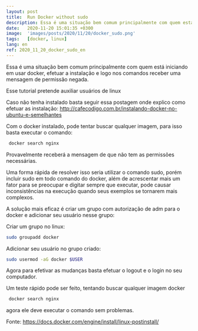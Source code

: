 ```yaml
---
layout: post
title:  Run Docker without sudo
description: Essa é uma situação bem comum principalmente com quem está iniciando em usar docker, efetuar a instalação e logo nos comandos receber uma mensagem de permissão negada....
date:   2020-11-20 15:01:35 +0300
image:  'images/posts/2020/11/20/docker_sudo.png'
tags:   [docker, linux]
lang: en
ref: 2020_11_20_docker_sudo_en
---
```


Essa é uma situação bem comum principalmente com quem está iniciando em usar docker, efetuar a instalação e logo nos comandos receber uma mensagem de permissão negada.

Esse tutorial pretende auxiliar usuários de linux

Caso não tenha instalado basta seguir essa postagem onde explico como efetuar as instalação: http://cafecodigo.com.br/instalando-docker-no-ubuntu-e-semelhantes

Com o docker instalado, pode tentar buscar qualquer imagem, para isso basta executar o comando:
```bash
 docker search nginx
```
Provavelmente receberá a mensagem de que não tem as permissões necessárias.

Uma forma rápida de resolver isso seria utilizar o comando sudo, porém incluir sudo em todo comando do docker, além de acrescentar mais um fator para se preocupar e digitar sempre que executar, pode causar inconsistências na execução quando seus exemplos se tornarem mais complexos.

A solução mais eficaz é criar um grupo com autorização de adm para o docker e adicionar seu usuário nesse grupo:

Criar um grupo no linux:

```bash
sudo groupadd docker
```

Adicionar seu usuário no grupo criado:

```bash
sudo usermod -aG docker $USER
```

Agora para efetivar as mudanças basta efetuar o logout e o login no seu computador.

Um teste rápido pode ser feito, tentando buscar qualquer imagem docker

```bash
 docker search nginx
 ```

agora ele deve executar o comando sem problemas.


Fonte: https://docs.docker.com/engine/install/linux-postinstall/
